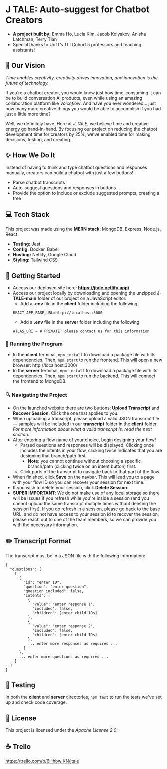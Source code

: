 # J TALE: Auto-suggest for Chatbot Creators 

* **A project built by:** Emma Ho, Lucia Kim, Jacob Kolyakov, Anisha Latchman, Terry Tian
* Special thanks to UofT’s TLI Cohort 5 professors and teaching assistants!

## :telescope: Our Vision

*Time enables creativity, creativity drives innovation, and innovation is the future of technology.*

If you’re a chatbot creator, you would know just how time-consuming it can be to build conversation AI products, even while using an amazing collaboration platform like *Voiceflow*. 
And have you ever wondered… just how many more creative things you would be able to accomplish if you had just a little more time?

Well, we definitely have. Here at *J TALE*, we believe time and creative energy go hand-in-hand. By focusing our project on reducing the chatbot development time for creators by 25%, we’ve enabled time for making decisions, testing, and creating.

## :sparkles: How We Do It

Instead of having to think and type chatbot questions and responses manually, creators can build a chatbot with just a few buttons!
* Parse chatbot transcripts 
* Auto-suggest questions and responses in buttons
* Provide the option to include or exclude suggested prompts, creating a tree

## :computer:	Tech Stack

This project was made using the **MERN stack**: MongoDB, Express, Node.js, React
* **Testing:** Jest
* **Config:** Docker, Babel
* **Hosting:** Netlify, Google Cloud
* **Styling:** Tailwind CSS

## :file_folder: Getting Started

* Access our deployed site here: **https://jtale.netlify.app/**
* Access our project locally by downloading and opening the unzipped **J-TALE-main** folder of our project on a JavaScript editor. 
  * Add a **.env** file in the **client** folder including the following: 
  ```
  REACT_APP_BASE_URL=http://localhost:5000
  ```
  * Add a **.env** file in the **server** folder including the following:
  ```
  ATLAS_URI = # PRIVATE: please contact us for this information
  ```

### :runner: Running the Program

* In the **client** terminal, ```npm install``` to download a package file with its dependencies. Then, ```npm start``` to run the frontend. This will open a new browser:  http://localhost:3000/
* In the **server** terminal, ```npm install``` to download a package file with its dependencies. Then, ```npm start``` to run the backend. This will connect the frontend to MongoDB.

### :mag: Navigating the Project

* On the launched website there are two buttons: **Upload Transcript** and **Recover Session**. Click the one that applies to you. 
* When uploading a transcript, please upload a valid JSON transcript file — samples will be included in our **transcript** folder in the **client** folder. *For more information about what a valid transcript is, read the next section.*
* After entering a flow name of your choice, begin designing your flow!
  * Parsed questions and responses will be displayed. Clicking once includes the intents in your flow, clicking twice indicates that you are designing that branch/path first. 
    * **Note:** you cannot continue without choosing a specific branch/path (clicking twice on an intent button) first.
  * Click parts of the transcript to navigate back to that part of the flow.
* When finished, click **Save** on the navbar. This will lead you to a page with your flow ID so you can recover your session for next time.
* If you wish to delete your session, click **Delete Session**.
* **SUPER IMPORTANT**: We do not make use of any local storage so there will be issues if you refresh while you're inside a session (and you cannot upload the same transcript multiple times without deleting the session first). If you do refresh in a session, please go back to the base URL, and do not have access to your session id to recover the session, please reach out to one of the team members, so we can provide you with the necessary information.

## :pencil2: Transcript Format

The transcript must be in a JSON file with the following information:
```
{
  "questions": [
    [
      {
        "id": "enter ID",
        "question": "enter question",
        "question_included": false,
        "intents": [
          {
            "value": "enter response 1",
            "included": false,
            "children": [enter child IDs]
          },
          {
            "value": "enter response 2",
            "included": false,
            "children": [enter child IDs]
          },
          ... enter more responses as required ...
        ]
      },
      ... enter more questions as required ...
    ]
  ]
}
```
## :rotating_light: Testing

In both the **client** and **server** directories, ```npm test``` to run the tests we've set up and check code coverage.

## :bookmark_tabs: License

This project is licensed under the *Apache License 2.0*.

## :coffee: Trello 
https://trello.com/b/6HhbwIKN/jtale
